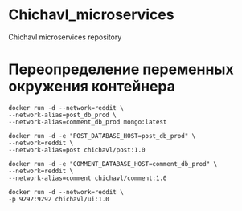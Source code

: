 # Chichavl_microservices
Chichavl microservices repository

# Переопределение переменных окружения контейнера

```
docker run -d --network=reddit \
--network-alias=post_db_prod \
--network-alias=comment_db_prod mongo:latest
 
docker run -d -e "POST_DATABASE_HOST=post_db_prod" \
--network=reddit \
--network-alias=post chichavl/post:1.0
 
docker run -d -e "COMMENT_DATABASE_HOST=comment_db_prod" \
--network=reddit \
--network-alias=comment chichavl/comment:1.0
 
docker run -d --network=reddit \
-p 9292:9292 chichavl/ui:1.0
```

